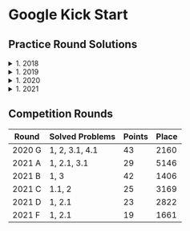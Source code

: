 # Google Kick Start

## Practice Round Solutions
<details>
<summary>1. 2018</summary>
  <ul>
    <li>Round A</li>
    <ul>
      <li>Question 1 => SOLVED</li>
      <li>Question 2 => </li>
      <li>Question 3 => </li>
    </ul>
    <li>Round B</li>
    <ul>
      <li>Question 1 => SOLVED</li>
      <li>Question 2 => </li>
      <li>Question 3 => </li>
    </ul>
  </ul>
</details>
<details>
<summary>1. 2019</summary>
 <ul>
    <li>Round A</li>
    <ul>
      <li>Question 1 => SOLVED</li>
      <li>Question 2 => </li>
      <li>Question 3 => </li>
    </ul>
    <li>Round B</li>
    <ul>
      <li>Question 1 => SOLVED</li>
      <li>Question 2 => </li>
      <li>Question 3 => </li>
    </ul>
  </ul>
</details>
<details>
<summary>1. 2020</summary>
 <ul>
    <li>Round A</li>
    <ul>
      <li>Question 1 => SOLVED</li>
      <li>Question 2 => SOLVED</li>
      <li>Question 3 => TEST 1</li>
      <li>Question 4 => </li>
    </ul>
    <li>Round B</li>
    <ul>
      <li>Question 1 => SOLVED</li>
      <li>Question 2 => SOLVED</li>
      <li>Question 3 => </li>
      <li>Question 4 => </li>
    </ul>
    <li>Round C</li>
    <ul>
      <li>Question 1 => SOLVED</li>
      <li>Question 2 => </li>
      <li>Question 3 => </li>
      <li>Question 4 => </li>
    </ul>
    <li>Round D</li>
    <ul>
      <li>Question 1 => SOLVED</li>
      <li>Question 2 => </li>
      <li>Question 3 => </li>
      <li>Question 4 => </li>
    </ul>
    <li>Round E</li>
    <ul>
      <li>Question 1 => SOLVED</li>
      <li>Question 2 => SOLVED</li>
      <li>Question 3 => </li>
      <li>Question 4 => </li>
    </ul>
    <li>Round F</li>
    <ul>
      <li>Question 1 => SOLVED</li>
      <li>Question 2 => SOLVED</li>
      <li>Question 3 => </li>
      <li>Question 4 => </li>
    </ul>
    <li>Round G</li>
    <ul>
      <li>Question 1 => SOLVED</li>
      <li>Question 2 => SOLVED</li>
      <li>Question 3 => TEST 1</li>
      <li>Question 4 => </li>
    </ul>
    <li>Round H</li>
    <ul>
      <li>Question 1 => SOLVED</li>
      <li>Question 2 => TEST 1</li>
      <li>Question 3 => </li>
      <li>Question 4 => </li>
    </ul>
  </ul>
</details>
<details>
<summary>1. 2021</summary>
 <ul>
    <li>Round A</li>
    <ul>
      <li>Question 1 => SOLVED</li>
      <li>Question 2 => SOLVED</li>
      <li>Question 3 => SOLVED</li>
      <li>Question 4 => </li>
    </ul>
    <li>Round B</li>
    <ul>
      <li>Question 1 => SOLVED</li>
      <li>Question 2 => SOLVED</li>
      <li>Question 3 => SOLVED</li>
      <li>Question 4 => </li>
    </ul>
    <li>Round C</li>
    <ul>
      <li>Question 1 => SOLVED</li>
      <li>Question 2 => SOLVED</li>
      <li>Question 3 => SOLVED</li>
      <li>Question 4 => SOLVED</li>
    </ul>
    <li>Round D</li>
    <ul>
      <li>Question 1 => SOLVED</li>
      <li>Question 2 => SOLVED</li>
      <li>Question 3 => TEST 1</li>
      <li>Question 4 => SOLVED</li>
    </ul>
    <li>Round E</li>
    <ul>
      <li>Question 1 => </li>
      <li>Question 2 => </li>
      <li>Question 3 => </li>
      <li>Question 4 => </li>
    </ul>
    <li>Round F</li>
    <ul>
      <li>Question 1 => SOLVED</li>
      <li>Question 2 => TEST 1</li>
      <li>Question 3 => </li>
      <li>Question 4 => </li>
    </ul>
  </ul>
</details>

## Competition Rounds
| Round  | Solved Problems | Points | Place |
|--------|-----------------|--------|-------|
| 2020 G | 1, 2, 3.1, 4.1  | 43     | 2160  |
| 2021 A | 1, 2.1, 3.1     | 29     | 5146  |
| 2021 B | 1, 3            | 42     | 1406  |
| 2021 C | 1.1, 2          | 25     | 3169  |
| 2021 D | 1, 2.1          | 23     | 2822  |
| 2021 F | 1, 2.1          | 19     | 1661  |
